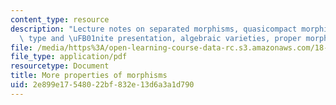 ```yaml
---
content_type: resource
description: "Lecture notes on separated morphisms, quasicompact morphisms, finite\
  \ type and \uFB01nite presentation, algebraic varieties, proper morphisms."
file: /media/https%3A/open-learning-course-data-rc.s3.amazonaws.com/18-726-algebraic-geometry-spring-2009/2e899e17548022bf832e13d6a3a1d790_MIT18_726s09_lec08_finite_type.pdf
file_type: application/pdf
resourcetype: Document
title: More properties of morphisms
uid: 2e899e17-5480-22bf-832e-13d6a3a1d790
---
```

